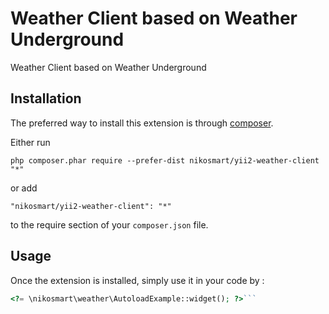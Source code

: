 Weather Client based on Weather Underground
===========================================
Weather Client based on Weather Underground

Installation
------------

The preferred way to install this extension is through [composer](http://getcomposer.org/download/).

Either run

```
php composer.phar require --prefer-dist nikosmart/yii2-weather-client "*"
```

or add

```
"nikosmart/yii2-weather-client": "*"
```

to the require section of your `composer.json` file.


Usage
-----

Once the extension is installed, simply use it in your code by  :

```php
<?= \nikosmart\weather\AutoloadExample::widget(); ?>```